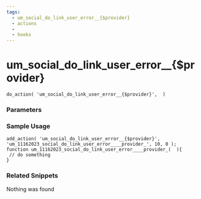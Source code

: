 ```yaml
---
tags: 
  - um_social_do_link_user_error__{$provider}
  - actions
  - 
  - hooks
---
```

# um\_social\_do\_link\_user\_error\_\_{$provider}

``` php:no-line-numbers
do_action( 'um_social_do_link_user_error__{$provider}',  )
```
<div class='hook-sep'></div>

### Parameters

<div class='hook-sep'></div>



### Sample Usage

``` php:no-line-numbers
add_action( 'um_social_do_link_user_error__{$provider}', 'um_11162023_social_do_link_user_error____provider_', 10, 0 );
function um_11162023_social_do_link_user_error____provider_(  ){
 // do something
}
```
<div class='hook-sep'></div>



### Related Snippets

Nothing was found

